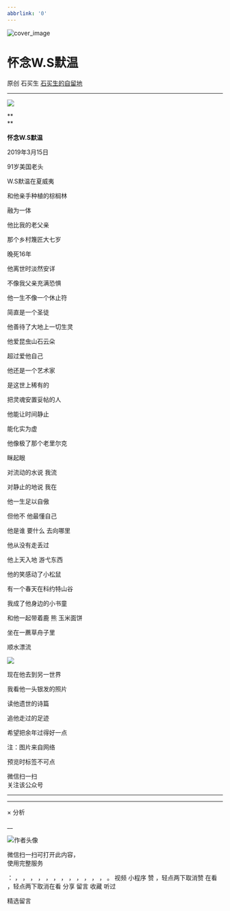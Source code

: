 ```yaml
---
abbrlink: '0'
---
```

![cover_image](https://mmbiz.qlogo.cn/mmbiz_jpg/hVNLue76Eh8ScgJSGbBXHibiaZyzm71xn5MKGicc1SybWtsQ8o1sYL0YbicoPPXr7QibmNcRALic4nADvq1yZPQDnenA/0?wx_fmt=jpeg)

#  怀念W.S默温

原创  石买生  [ 石买生的自留地 ](javascript:void\(0\);)

__ _ _ _ _

![](https://mmbiz.qpic.cn/mmbiz_jpg/hVNLue76Eh8ScgJSGbBXHibiaZyzm71xn5ICzzrLibzTmcOQ2T1X98BVnJJzUCjcD0o8DACPFbvBKQwoOCM4huKyw/640?wx_fmt=jpeg)

  

**  
**

**怀念W.S默温**

  

  

2019年3月15日

91岁美国老头

W.S默温在夏威夷

和他亲手种植的棕榈林

融为一体

  

他比我的老父亲

那个乡村篾匠大七岁

晚死16年

他离世时淡然安详

不像我父亲充满恐惧

  

他一生不像一个休止符

简直是一个圣徒

他善待了大地上一切生灵

他爱昆虫山石云朵

超过爱他自己

  

他还是一个艺术家

是这世上稀有的

把灵魂安置妥帖的人

他能让时间静止

能化实为虚

  

他像极了那个老里尔克

眯起眼

对流动的水说 我流

对静止的地说 我在

他一生足以自傲

  

但他不 他最懂自己

他是谁 要什么 去向哪里

他从没有走丢过

他上天入地 游弋东西

他的笑感动了小松鼠

  

有一个春天在科约特山谷

我成了他身边的小书童

和他一起带着鹿 熊 玉米面饼

坐在一藨草舟子里

顺水漂流

![](https://mmbiz.qpic.cn/mmbiz_jpg/hVNLue76Eh8ScgJSGbBXHibiaZyzm71xn52hnV9qfgNGx5AMSIfHeLTWhMiaKbJJmA4IcqDhkIIaSAAzsX1ek1sqQ/640?wx_fmt=jpeg)

现在他去到另一世界

我看他一头银发的照片

读他遗世的诗篇

追他走过的足迹

希望把余年过得好一点

  

  

注：图片来自网络

  

  

预览时标签不可点

微信扫一扫  
关注该公众号





****



****



×  分析

__

![作者头像](http://mmbiz.qpic.cn/mmbiz_png/hVNLue76EhibricgkQZeT964ria54dgJkqVBX9ibyvn7PmGOltlupHdVshOibeQZDSypqiaIBNKdw8cwXfXfBZkPVgVg/0?wx_fmt=png)

微信扫一扫可打开此内容，  
使用完整服务

：  ，  ，  ，  ，  ，  ，  ，  ，  ，  ，  ，  ，  。  视频  小程序  赞  ，轻点两下取消赞  在看  ，轻点两下取消在看
分享  留言  收藏  听过

精选留言


